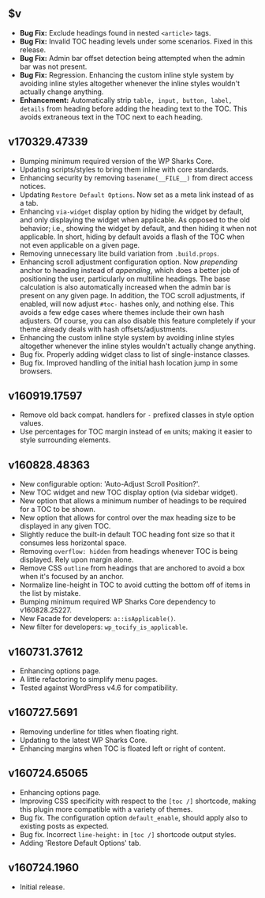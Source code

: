 ## $v

- **Bug Fix:** Exclude headings found in nested `<article>` tags.
- **Bug Fix:** Invalid TOC heading levels under some scenarios. Fixed in this release.
- **Bug Fix:** Admin bar offset detection being attempted when the admin bar was not present.
- **Bug Fix:** Regression. Enhancing the custom inline style system by avoiding inline styles altogether whenever the inline styles wouldn't actually change anything.
- **Enhancement:** Automatically strip `table, input, button, label, details` from heading before adding the heading text to the TOC. This avoids extraneous text in the TOC next to each heading.

## v170329.47339

- Bumping minimum required version of the WP Sharks Core.
- Updating scripts/styles to bring them inline with core standards.
- Enhancing security by removing `basename(__FILE__)` from direct access notices.
- Updating `Restore Default Options`. Now set as a meta link instead of as a tab.
- Enhancing `via-widget` display option by hiding the widget by default, and only displaying the widget when applicable. As opposed to the old behavior; i.e., showing the widget by default, and then hiding it when not applicable. In short, hiding by default avoids a flash of the TOC when not even applicable on a given page.
- Removing unnecessary lite build variation from `.build.props`.
- Enhancing scroll adjustment configuration option. Now _prepending_ anchor to heading instead of _appending_, which does a better job of positioning the user, particularly on multiline headings. The base calculation is also automatically increased when the admin bar is present on any given page. In addition, the TOC scroll adjustments, if enabled, will now adjust `#toc-` hashes only, and nothing else. This avoids a few edge cases where themes include their own hash adjusters. Of course, you can also disable this feature completely if your theme already deals with hash offsets/adjustments.
- Enhancing the custom inline style system by avoiding inline styles altogether whenever the inline styles wouldn't actually change anything.
- Bug fix. Properly adding widget class to list of single-instance classes.
- Bug fix. Improved handling of the initial hash location jump in some browsers.

## v160919.17597

- Remove old back compat. handlers for `-` prefixed classes in style option values.
- Use percentages for TOC margin instead of `em` units; making it easier to style surrounding elements.

## v160828.48363

- New configurable option: 'Auto-Adjust Scroll Position?'.
- New TOC widget and new TOC display option (via sidebar widget).
- New option that allows a minimum number of headings to be required for a TOC to be shown.
- New option that allows for control over the max heading size to be displayed in any given TOC.
- Slightly reduce the built-in default TOC heading font size so that it consumes less horizontal space.
- Removing `overflow: hidden` from headings whenever TOC is being displayed. Rely upon margin alone.
- Remove CSS `outline` from headings that are anchored to avoid a box when it's focused by an anchor.
- Normalize line-height in TOC to avoid cutting the bottom off of items in the list by mistake.
- Bumping minimum required WP Sharks Core dependency to v160828.25227.
- New Facade for developers: `a::isApplicable()`.
- New filter for developers: `wp_tocify_is_applicable`.

## v160731.37612

- Enhancing options page.
- A little refactoring to simplify menu pages.
- Tested against WordPress v4.6 for compatibility.

## v160727.5691

- Removing underline for titles when floating right.
- Updating to the latest WP Sharks Core.
- Enhancing margins when TOC is floated left or right of content.

## v160724.65065

- Enhancing options page.
- Improving CSS specificity with respect to the `[toc /]` shortcode, making this plugin more compatible with a variety of themes.
- Bug fix. The configuration option `default_enable`, should apply also to existing posts as expected.
- Bug fix. Incorrect `line-height:` in `[toc /]` shortcode output styles.
- Adding 'Restore Default Options' tab.

## v160724.1960

- Initial release.
